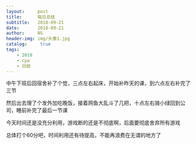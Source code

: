 ```yaml
---
layout:     post
title:      每日总结
subtitle:   2018-09-21
date:       2018-09-21
author:     NS
header-img: img/头像1.jpg
catalog: 	 true
tags:
    - 2018 
    - cpa
    - 日结
--- 
```

中午下班后回宿舍补了个觉，三点左右起床，开始补昨天的课，到六点左右补完了三节

然后出去理了个发外加吃晚饭，接着网鱼大乱斗了几把，十点左右骑小绿回到公司，睡前补完了最后一节课

今天时间还是没充分利用，游戏断的还是不彻底啊，后面要彻底舍弃所有游戏

总体打个60分吧，时间利用还有待提高，不能再浪费在无谓的地方了
